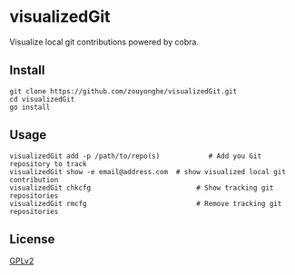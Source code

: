# visualizedGit

 Visualize local git contributions powered by cobra.

## Install

```shell
git clone https://github.com/zouyonghe/visualizedGit.git
cd visualizedGit
go install
```

## Usage

```shell
visualizedGit add -p /path/to/repo(s)            # Add you Git repository to track
visualizedGit show -e email@address.com  # show visualized local git contribution
visualizedGit chkcfg                          # Show tracking git repositories
visualizedGit rmcfg                           # Remove tracking git repositories
```

## License

[GPLv2](./LICENSE)
